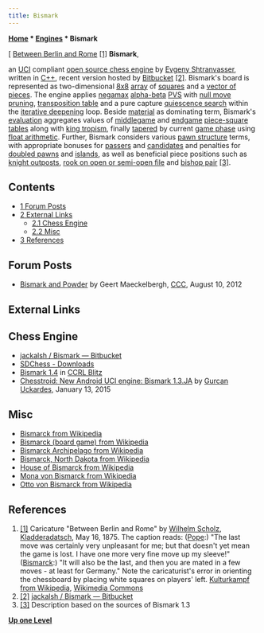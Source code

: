 ```yaml
---
title: Bismark
---
```

**[Home](Home "Home") * [Engines](Engines "Engines") * Bismark**

\[ [Between Berlin and Rome](https://en.wikipedia.org/wiki/Kulturkampf) <a id="cite-note-1" href="#cite-ref-1">[1]</a>
**Bismark**,

an [UCI](UCI "UCI") compliant [open source chess engine](Category:Open_Source "Category:Open Source") by [Evgeny Shtranvasser](Evgeny_Shtranvasser "Evgeny Shtranvasser"), written in [C++](Cpp "Cpp"), recent version hosted by [Bitbucket](https://en.wikipedia.org/wiki/Bitbucket) <a id="cite-note-2" href="#cite-ref-2">[2]</a>.
Bismark's board is represented as two-dimensional [8x8](8x8_Board "8x8 Board") [array](Array "Array") of [squares](Squares "Squares") and a [vector of pieces](Piece-Lists "Piece-Lists").
The engine applies [negamax](Negamax "Negamax") [alpha-beta](Alpha-Beta "Alpha-Beta") [PVS](Principal_Variation_Search "Principal Variation Search") with [null move pruning](Null_Move_Pruning "Null Move Pruning"), [transposition table](Transposition_Table "Transposition Table") and a pure capture [quiescence search](Quiescence_Search "Quiescence Search") within the [iterative deepening](Iterative_Deepening "Iterative Deepening") loop. Beside [material](Material "Material") as dominating term, Bismark's [evaluation](Evaluation "Evaluation") aggregates values of [middlegame](Middlegame "Middlegame") and [endgame](Endgame "Endgame") [piece-square tables](Piece-Square_Tables "Piece-Square Tables") along with [king tropism](King_Safety#KingTropism "King Safety"), finally [tapered](Tapered_Eval "Tapered Eval") by current [game phase](Game_Phases "Game Phases") using [float arithmetic](Float "Float"). Further, Bismark considers various [pawn structure](Pawn_Structure "Pawn Structure") terms, with appropriate bonuses for [passers](Passed_Pawn "Passed Pawn") and [candidates](Candidate_Passed_Pawn "Candidate Passed Pawn") and penalties for [doubled pawns](Doubled_Pawn "Doubled Pawn") and [islands](Pawn_Islands "Pawn Islands"), as well as beneficial piece positions such as [knight outposts](Outposts "Outposts"), [rook on open or semi-open file](Rook_on_Open_File "Rook on Open File") and [bishop pair](Bishop_Pair "Bishop Pair") <a id="cite-note-3" href="#cite-ref-3">[3]</a>.

## Contents

- [1 Forum Posts](#forum-posts)
- [2 External Links](#external-links)
  - [2.1 Chess Engine](#chess-engine)
  - [2.2 Misc](#misc)
- [3 References](#references)

## Forum Posts

- [Bismark and Powder](http://www.talkchess.com/forum/viewtopic.php?t=44760) by Geert Maeckelbergh, [CCC](CCC "CCC"), August 10, 2012

## External Links

## Chess Engine

- [jackalsh / Bismark — Bitbucket](https://bitbucket.org/jackalsh/bismark)
- [SDChess - Downloads](http://www.sdchess.ru/download_engines.htm)
- [Bismark 1.4](http://www.computerchess.org.uk/ccrl/404/cgi/engine_details.cgi?print=Details&each_game=1&eng=Bismark%201.4) in [CCRL Blitz](CCRL "CCRL")
- [Chesstroid: New Android UCI engine: Bismark 1.3.JA](http://chesstroid.blogspot.com/2015/01/new-android-uci-engine-bismark-13ja.html) by [Gurcan Uckardes](index.php?title=Gurcan_Uckardes&action=edit&redlink=1 "Gurcan Uckardes (page does not exist)"), January 13, 2015

## Misc

- [Bismarck from Wikipedia](https://en.wikipedia.org/wiki/Bismarck)
- [Bismarck (board game) from Wikipedia](https://en.wikipedia.org/wiki/Bismarck_%28board_game%29)
- [Bismarck Archipelago from Wikipedia](https://en.wikipedia.org/wiki/Bismarck_Archipelago)
- [Bismarck, North Dakota from Wikipedia](https://en.wikipedia.org/wiki/Bismarck,_North_Dakota)
- [House of Bismarck from Wikipedia](https://en.wikipedia.org/wiki/House_of_Bismarck)
- [Mona von Bismarck from Wikipedia](https://en.wikipedia.org/wiki/Mona_von_Bismarck)
- [Otto von Bismarck from Wikipedia](https://en.wikipedia.org/wiki/Otto_von_Bismarck)

## References

1. <a id="cite-ref-1" href="#cite-note-1">[1]</a> Caricature "Between Berlin and Rome" by [Wilhelm Scholz](https://de.wikipedia.org/wiki/Wilhelm_Scholz_%28Karikaturist%29), [Kladderadatsch](https://en.wikipedia.org/wiki/Kladderadatsch), May 16, 1875. The caption reads: ([Pope](https://en.wikipedia.org/wiki/Pope_Pius_IX):) "The last move was certainly very unpleasant for me; but that doesn't yet mean the game is lost. I have one more very fine move up my sleeve!" ([Bismarck](https://en.wikipedia.org/wiki/Otto_von_Bismarck):) "It will also be the last, and then you are mated in a few moves - at least for Germany." Note the caricaturist's error in orienting the chessboard by placing white squares on players' left. [Kulturkampf from Wikipedia](https://en.wikipedia.org/wiki/Kulturkampf), [Wikimedia Commons](https://en.wikipedia.org/wiki/Wikimedia_Commons)
1. <a id="cite-ref-2" href="#cite-note-2">[2]</a> [jackalsh / Bismark — Bitbucket](https://bitbucket.org/jackalsh/bismark/src/master/)
1. <a id="cite-ref-3" href="#cite-note-3">[3]</a> Description based on the sources of Bismark 1.3

**[Up one Level](Engines "Engines")**


